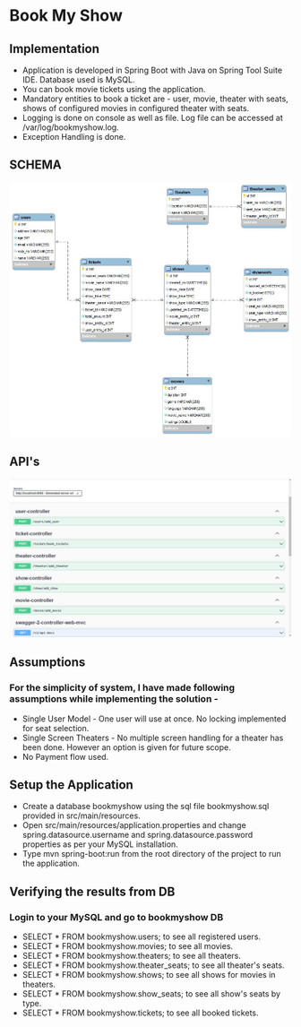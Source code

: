 # Book My Show

## Implementation
- Application is developed in Spring Boot with Java on Spring Tool Suite IDE. Database used is MySQL.
- You can book movie tickets using the application.
- Mandatory entities to book a ticket are - user, movie, theater with seats, shows of configured movies in configured theater with seats.
- Logging is done on console as well as file. Log file can be accessed at /var/log/bookmyshow.log.
- Exception Handling is done.

## SCHEMA
![login](https://github.com/Akash-Hajare/Book_My_Show/blob/master/Screenshots/Schema.jpg)

## API's
![login](https://github.com/Akash-Hajare/Book_My_Show/blob/master/Screenshots/Apis.png)

## Assumptions
### For the simplicity of system, I have made following assumptions while implementing the solution -
- Single User Model - One user will use at once. No locking implemented for seat selection.
- Single Screen Theaters - No multiple screen handling for a theater has been done. However an option is given for future scope.
- No Payment flow used.

## Setup the Application
- Create a database bookmyshow using the sql file bookmyshow.sql provided in src/main/resources.
- Open src/main/resources/application.properties and change spring.datasource.username and spring.datasource.password properties as per your MySQL installation.
- Type mvn spring-boot:run from the root directory of the project to run the application.

## Verifying the results from DB
### Login to your MySQL and go to bookmyshow DB
- SELECT * FROM bookmyshow.users; to see all registered users.
- SELECT * FROM bookmyshow.movies; to see all movies.
- SELECT * FROM bookmyshow.theaters; to see all theaters.
- SELECT * FROM bookmyshow.theater_seats; to see all theater's seats.
- SELECT * FROM bookmyshow.shows; to see all shows for movies in theaters.
- SELECT * FROM bookmyshow.show_seats; to see all show's seats by type.
- SELECT * FROM bookmyshow.tickets; to see all booked tickets.


